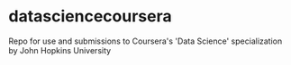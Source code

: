 # datasciencecoursera
Repo for use and submissions to Coursera's 'Data Science' specialization by John Hopkins University
